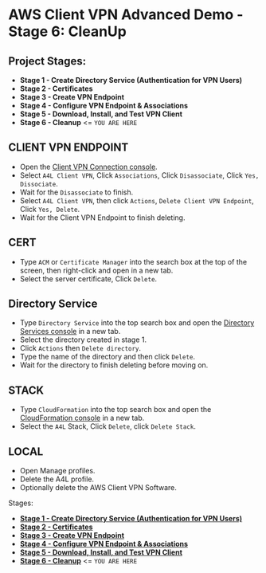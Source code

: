 # AWS Client VPN Advanced Demo - Stage 6: CleanUp

## Project Stages:

- **Stage 1 - Create Directory Service (Authentication for VPN Users)**
- **Stage 2 - Certificates**
- **Stage 3 - Create VPN Endpoint**
- **Stage 4 - Configure VPN Endpoint & Associations**
- **Stage 5 - Download, Install, and Test VPN Client**
- **Stage 6 - Cleanup** <= `YOU ARE HERE`

## CLIENT VPN ENDPOINT

- Open the [Client VPN Connection console](https://console.aws.amazon.com/vpc/home?region=us-east-1#ClientVPNEndpoints).
- Select `A4L Client VPN`, Click `Associations`, Click `Disassociate`, Click `Yes, Dissociate`.
- Wait for the `Disassociate` to finish.
- Select `A4L Client VPN`, then click `Actions`, `Delete Client VPN Endpoint`, Click `Yes, Delete`.
- Wait for the Client VPN Endpoint to finish deleting.

## CERT

- Type `ACM` or `Certificate Manager` into the search box at the top of the screen, then right-click and open in a new tab.
- Select the server certificate, Click `Delete`.

## Directory Service

- Type `Directory Service` into the top search box and open the [Directory Services console](https://console.aws.amazon.com/directoryservicev2/identity?region=us-east-1#!/directories) in a new tab.
- Select the directory created in stage 1.
- Click `Actions` then `Delete directory`.
- Type the name of the directory and then click `Delete`.
- Wait for the directory to finish deleting before moving on.

## STACK

- Type `CloudFormation` into the top search box and open the [CloudFormation console](https://console.aws.amazon.com/cloudformation/home?region=us-east-1#/stacks?filteringStatus=active&filteringText=&viewNested=true&hideStacks=false) in a new tab.
- Select the `A4L` Stack, Click `Delete`, click `Delete Stack`.

## LOCAL 

- Open Manage profiles.
- Delete the A4L profile.
- Optionally delete the AWS Client VPN Software.

Stages:

- [**Stage 1 - Create Directory Service (Authentication for VPN Users)**](https://github.com/Gbengard/aws-client-vpn/blob/main/stage1.md)
- [**Stage 2 - Certificates**](https://github.com/Gbengard/aws-client-vpn/blob/main/stage2.md)
- [**Stage 3 - Create VPN Endpoint**](https://github.com/Gbengard/aws-client-vpn/blob/main/stage3.md)
- [**Stage 4 - Configure VPN Endpoint & Associations**](https://github.com/Gbengard/aws-client-vpn/blob/main/stage4.md)
- [**Stage 5 - Download, Install, and Test VPN Client**](https://github.com/Gbengard/aws-client-vpn/blob/main/stage5.md)
- [**Stage 6 - Cleanup**](https://github.com/Gbengard/aws-client-vpn/blob/main/stage6.md) <= `YOU ARE HERE`
